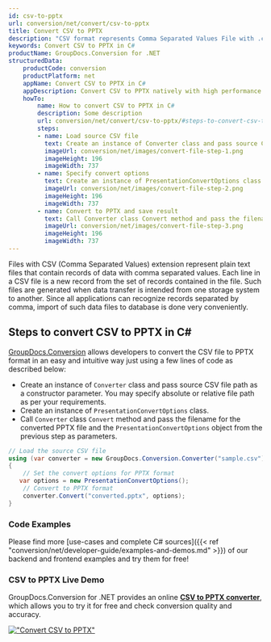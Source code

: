 ```yaml
---
id: csv-to-pptx
url: conversion/net/convert/csv-to-pptx
title: Convert CSV to PPTX
description: "CSV format represents Comma Separated Values File with .csv extension. Learn how to convert CSV to PPTX file programmatically in C# language using GroupDocs.Conversion for .NET library."
keywords: Convert CSV to PPTX in C#
productName: GroupDocs.Conversion for .NET
structuredData:
    productCode: conversion
    productPlatform: net
    appName: Convert CSV to PPTX in C#
    appDescription: Convert CSV to PPTX natively with high performance using C# language and server side GroupDocs.Conversion for .NET APIs, without the use of any software like Microsoft or Open Office.
    howTo:
        name: How to convert CSV to PPTX in C# 
        description: Some description
        url: conversion/net/convert/csv-to-pptx/#steps-to-convert-csv-to-pptx-in-c
        steps:
        - name: Load source CSV file 
          text: Create an instance of Converter class and pass source CSV file path as a constructor parameter. You may specify absolute or relative file path as per your requirements. 
          imageUrl: conversion/net/images/convert-file-step-1.png
          imageHeight: 196
          imageWidth: 737
        - name: Specify convert options 
          text: Create an instance of PresentationConvertOptions class.
          imageUrl: conversion/net/images/convert-file-step-2.png
          imageHeight: 196
          imageWidth: 737
        - name: Convert to PPTX and save result 
          text: Call Converter class Convert method and pass the filename for the converted HTML file and the PresentationConvertOptions object from the previous step as parameters.
          imageUrl: conversion/net/images/convert-file-step-3.png
          imageHeight: 196
          imageWidth: 737
---
```


Files with CSV (Comma Separated Values) extension represent plain text files that contain records of data with comma separated values. Each line in a CSV file is a new record from the set of records contained in the file. Such files are generated when data transfer is intended from one storage system to another. Since all applications can recognize records separated by comma, import of such data files to database is done very conveniently.

## Steps to convert CSV to PPTX in C#

[GroupDocs.Conversion](https://products.groupdocs.com/conversion/net) allows developers to convert the CSV file to PPTX format in an easy and intuitive way just using a few lines of code as described below:

* Create an instance of `Converter` class and pass source CSV file path as a constructor parameter. You may specify absolute or relative file path as per your requirements. 
* Create an instance of `PresentationConvertOptions` class.
* Call `Converter` class `Convert` method and pass the filename for the converted PPTX file and the `PresentationConvertOptions` object from the previous step as parameters.

```csharp
// Load the source CSV file
using (var converter = new GroupDocs.Conversion.Converter("sample.csv"))
{
    // Set the convert options for PPTX format
   var options = new PresentationConvertOptions();
    // Convert to PPTX format
    converter.Convert("converted.pptx", options);
}
```

### Code Examples

Please find more [use-cases and complete C# sources]({{< ref "conversion/net/developer-guide/examples-and-demos.md" >}}) of our backend and frontend examples and try them for free!

### CSV to PPTX Live Demo

GroupDocs.Conversion for .NET provides an online [**CSV to PPTX converter**](https://products.groupdocs.app/conversion/csv-to-pptx), which allows you to try it for free and check conversion quality and accuracy.

[!["Convert CSV to PPTX"](conversion/net/images/convert-to-pptx/convert-csv-to-pptx.png)](https://products.groupdocs.app/conversion/csv-to-pptx)